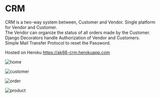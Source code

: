 # CRM
CRM is a two-way system between, Customer and Vendor. Single platform for Vendor and Customer.<br />
The Vendor can organize the status of all orders made by the Customer.<br />
Django Decorators handle Authorization of Vendor and Customers.<br />
Simple Mail Transfer Protocol to reset the Password.<br />

Hosted on Heroku https://ak66-crm.herokuapp.com

![home](https://user-images.githubusercontent.com/70133941/108403841-2987af00-7245-11eb-92e1-80d90d7b8df7.png)

![customer](https://user-images.githubusercontent.com/70133941/108405411-0f4ed080-7247-11eb-83e8-5c517d845a9d.png)

![order](https://user-images.githubusercontent.com/70133941/108405423-1249c100-7247-11eb-8a4c-676b05e18e02.png)

![product](https://user-images.githubusercontent.com/70133941/108405430-14138480-7247-11eb-833e-f07c16e29268.png)
